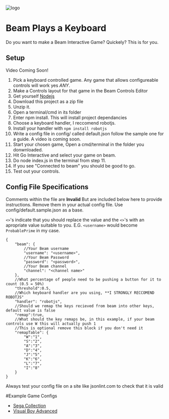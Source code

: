
![logo](https://raw.githubusercontent.com/rfox90/beam-segacollection/master/img/logo.png)

# Beam Plays a Keyboard

Do you want to make a Beam Interactive Game? Quickely? This is for you.

## Setup
Video Coming Soon!

1. Pick a keyboard controlled game. Any game that allows configureable controls will work yes *ANY*.
2. Make a Controls layout for that game in the Beam Controls Editor
3. Get yourself [Nodejs](http://Nodejs.org)
4. Download this project as a zip file
5. Unzip it.
6. Open a terminal/cmd in its folder
7. Enter npm install. This will install project dependancies
8. Choose a keyboard handler, I reccomend robotjs.
9. Install your handler with `npm install robotjs`
10. Write a config file in config/ called default.json follow the sample one for a guide. A video is coming soon.
11. Start your chosen game, Open a cmd/terminal in the folder you donwnloaded.
12. Hit Go Interactive and select your game on beam.
12. Do node index.js in the terminal from step 11.
13. If you see "Connected to beam" you should be good to go.
14. Test out your controls.

## Config File Specifications

Comments within the file are **Invalid** But are included below here to provide instructions.
Remove them in your actual config file. Use config/default.sample.json as a base.

`<>`'s indicate that you should replace the value and the `<>`'s with an apropriate value suitable to you.
E.G. `<username>` would become `ProbablePrime` in my case.

```
{
    "beam": {
		//Your Beam username
        "username": "<username>",
        //Your Beam Password
        "password": "<password>",
        //Your Beam channel
        "channel": "<channel name>"
    },
    //What percentage of people need to be pushing a button for it to count (0.5 = 50%)
    "threshold":0.5,
    //Which keyboard handler are you using, **I STRONGLY RECCOMEND ROBOTJS"
    "handler": "robotjs",
    //Should we remap the keys recieved from beam into other keys, default value is false
    "remap":true,
    //What should the key remaps be, in this example, if your beam controls use W this will actually push 1
    //This is optional remove this block if you don't need it
    "remapTable": {
        "W":"1",
        "S":"2",
        "A":"3",
        "D":"4",
        "J":"5",
        "K":"6",
        "L":"7",
        "I":"8"
    }
}
```

Always test your config file on a site like jsonlint.com to check that it is valid

#Example Game Configs
* [Sega Collection](docs/SegaCollection.MD)
* [Visual Boy Advanced](docs/VBA.MD)
